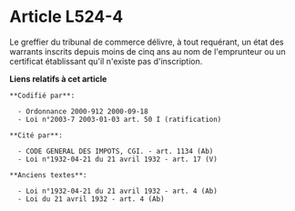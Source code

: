 # Article L524-4

Le greffier du tribunal de commerce délivre, à tout requérant, un état des warrants inscrits depuis moins de cinq ans au nom
de l'emprunteur ou un certificat établissant qu'il n'existe pas d'inscription.

**Liens relatifs à cet article**

	**Codifié par**:

	  - Ordonnance 2000-912 2000-09-18
	  - Loi n°2003-7 2003-01-03 art. 50 I (ratification)

	**Cité par**:

	  - CODE GENERAL DES IMPOTS, CGI. - art. 1134 (Ab)
	  - Loi n°1932-04-21 du 21 avril 1932 - art. 17 (V)

	**Anciens textes**:

	  - Loi n°1932-04-21 du 21 avril 1932 - art. 4 (Ab)
	  - Loi du 21 avril 1932 - art. 4 (Ab)
